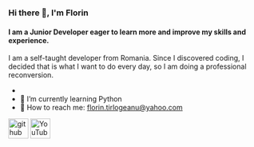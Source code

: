 ### Hi there 👋, I'm Florin
#### I am a Junior Developer eager to learn more and improve my skills and experience.


I am a self-taught developer from Romania.
Since I discovered coding, I decided that is what I want to do every day, so I am doing a professional reconversion.

-  
- 🌱 I’m currently learning Python 
- 🤝 How to reach me: florin.tirlogeanu@yahoo.com 


[<img src='https://cdn.jsdelivr.net/npm/simple-icons@3.0.1/icons/github.svg' alt='github' height='40'>](https://github.com/FlorinTf)  [<img src='https://cdn.jsdelivr.net/npm/simple-icons@3.0.1/icons/youtube.svg' alt='YouTube' height='40'>](https://www.youtube.com/channel/https://www.youtube.com/channel/UCTVESVE0yPiwvg-VbrLGLuw)  

